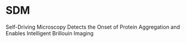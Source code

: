 # SDM
Self-Driving Microscopy Detects the Onset of Protein Aggregation and Enables Intelligent Brillouin Imaging
